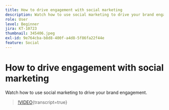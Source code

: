 ```yaml
---
title: How to drive engagement with social marketing
description: Watch how to use social marketing to drive your brand engagement.
role: User
level: Beginner
jira: KT-10723
thumbnail: 345406.jpeg
exl-id: 9e764cba-b8d8-400f-a4d8-5f86fa22f44e
feature: Social
---
```

# How to drive engagement with social marketing

Watch how to use social marketing to drive your brand engagement.

>[!VIDEO](https://video.tv.adobe.com/v/345406/?quality=12&learn=on){transcript=true}
